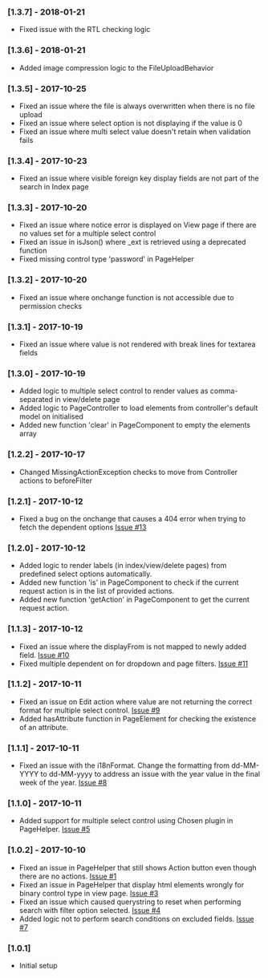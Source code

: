 ### [1.3.7] - 2018-01-21
- Fixed issue with the RTL checking logic

### [1.3.6] - 2018-01-21
- Added image compression logic to the FileUploadBehavior

### [1.3.5] - 2017-10-25
- Fixed an issue where the file is always overwritten when there is no file upload
- Fixed an issue where select option is not displaying if the value is 0
- Fixed an issue where multi select value doesn't retain when validation fails

### [1.3.4] - 2017-10-23
- Fixed an issue where visible foreign key display fields are not part of the search in Index page

### [1.3.3] - 2017-10-20
- Fixed an issue where notice error is displayed on View page if there are no values set for a multiple select control
- Fixed an issue in isJson() where _ext is retrieved using a deprecated function
- Fixed missing control type 'password' in PageHelper

### [1.3.2] - 2017-10-20
- Fixed an issue where onchange function is not accessible due to permission checks

### [1.3.1] - 2017-10-19
- Fixed an issue where value is not rendered with break lines for textarea fields

### [1.3.0] - 2017-10-19
- Added logic to multiple select control to render values as comma-separated in view/delete page
- Added logic to PageController to load elements from controller's default model on initialised
- Added new function 'clear' in PageComponent to empty the elements array

### [1.2.2] - 2017-10-17
- Changed MissingActionException checks to move from Controller actions to beforeFilter

### [1.2.1] - 2017-10-12
- Fixed a bug on the onchange that causes a 404 error when trying to fetch the dependent options [Issue #13](https://bitbucket.org/korditpteltd/kd-cakephp-page/issues/13/executing-on-change-logic-in-edit-page)

### [1.2.0] - 2017-10-12
- Added logic to render labels (in index/view/delete pages) from predefined select options automatically.
- Added new function 'is' in PageComponent to check if the current request action is in the list of provided actions.
- Added new function 'getAction' in PageComponent to get the current request action.

### [1.1.3] - 2017-10-12
- Fixed an issue where the displayFrom is not mapped to newly added field. [Issue #10](https://bitbucket.org/korditpteltd/kd-cakephp-page/issues/10/values-from-the-displayfrom-are-not-mapped)
- Fixed multiple dependent on for dropdown and page filters. [Issue #11](https://bitbucket.org/korditpteltd/kd-cakephp-page/issues/11/filter-or-select-control-type-having)

### [1.1.2] - 2017-10-11
- Fixed an issue on Edit action where value are not returning the correct format for multiple select control. [Issue #9](https://bitbucket.org/korditpteltd/kd-cakephp-page/issues/9/multiselect-dropdown-chosen-select-edit)
- Added hasAttribute function in PageElement for checking the existence of an attribute.

### [1.1.1] - 2017-10-11
- Fixed an issue with the i18nFormat. Change the formatting from dd-MM-YYYY to dd-MM-yyyy to address an issue with the year value in the final week of the year. [Issue #8](https://bitbucket.org/korditpteltd/kd-cakephp-page/issues/8/intl-date-formatter-returning-wrong-year)

### [1.1.0] - 2017-10-11
- Added support for multiple select control using Chosen plugin in PageHelper. [Issue #5](https://bitbucket.org/korditpteltd/kd-cakephp-page/issues/5/multiselect-dropdown)

### [1.0.2] - 2017-10-10
- Fixed an issue in PageHelper that still shows Action button even though there are no actions. [Issue #1](https://bitbucket.org/korditpteltd/kd-cakephp-page/issues/1/action-button-still-showing-and-adding)
- Fixed an issue in PageHelper that display html elements wrongly for binary control type in view page. [Issue #3](https://bitbucket.org/korditpteltd/kd-cakephp-page/issues/3/view-page-show-link-for-attachment-even)
- Fixed an issue which caused querystring to reset when performing search with filter option selected. [Issue #4](https://bitbucket.org/korditpteltd/kd-cakephp-page/issues/4/filter-and-search-will-reset-each-other)
- Added logic not to perform search conditions on excluded fields. [Issue #7](https://bitbucket.org/korditpteltd/kd-cakephp-page/issues/7/search-function-also-search-the-file_name)

### [1.0.1]
- Initial setup